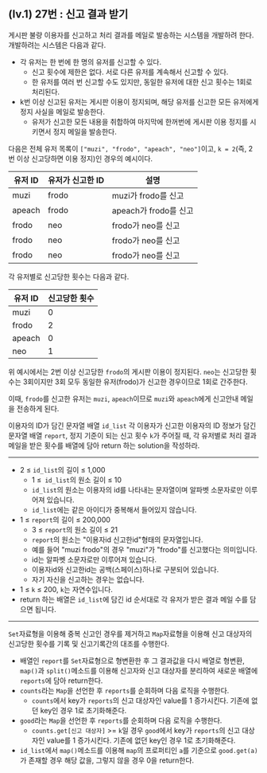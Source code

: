 ## (lv.1) 27번 : 신고 결과 받기

게시판 불량 이용자를 신고하고 처리 결과를 메일로 발송하는 시스템을 개발하려 한다. 개발하려는 시스템은 다음과 같다.

- 각 유저는 한 번에 한 명의 유저를 신고할 수 있다.
  - 신고 횟수에 제한은 없다. 서로 다른 유저를 계속해서 신고할 수 있다.
  - 한 유저를 여러 번 신고할 수도 있지만, 동일한 유저에 대한 신고 횟수는 1회로 처리된다.
- k번 이상 신고된 유저는 게시판 이용이 정지되며, 해당 유저를 신고한 모든 유저에게 정지 사실을 메일로 발송한다.
  - 유저가 신고한 모든 내용을 취합하여 마지막에 한꺼번에 게시판 이용 정지를 시키면서 정지 메일을 발송한다.

다음은 전체 유저 목록이 `["muzi", "frodo", "apeach", "neo"]`이고, `k = 2`(즉, 2번 이상 신고당하면 이용 정지)인 경우의 예시이다.

| 유저 ID | 유저가 신고한 ID | 설명                  |
| ------- | ---------------- | --------------------- |
| muzi    | frodo            | muzi가 frodo를 신고   |
| apeach  | frodo            | apeach가 frodo를 신고 |
| frodo   | neo              | frodo가 neo를 신고    |
| frodo   | neo              | frodo가 neo를 신고    |
| frodo   | neo              | frodo가 neo를 신고    |

각 유저별로 신고당한 횟수는 다음과 같다.

| 유저 ID | 신고당한 횟수 |
| ------- | ------------- |
| muzi    | 0             |
| frodo   | 2             |
| apeach  | 0             |
| neo     | 1             |

위 예시에서는 2번 이상 신고당한 `frodo`의 게시판 이용이 정지된다. `neo`는 신고당한 횟수는 3회이지만 3회 모두 동일한 유저(frodo)가 신고한 경우이므로 1회로 간주한다.

이때, `frodo`를 신고한 유저는 `muzi`, `apeach`이므로 `muzi`와 `apeach`에게 신고안내 메일을 전송하게 된다.

이용자의 ID가 담긴 문자열 배열 `id_list` 각 이용자가 신고한 이용자의 ID 정보가 담긴 문자열 배열 `report`, 정지 기준이 되는 신고 횟수 `k`가 주어질 때, 각 유저별로 처리 결과 메일을 받은 횟수를 배열에 담아 return 하는 solution을 작성하라.

---

- 2 ≤ `id_list`의 길이 ≤ 1,000
  - 1 ≤` id_list`의 원소 길이 ≤ 10
  - `id_list`의 원소는 이용자의 id를 나타내는 문자열이며 알파벳 소문자로만 이루어져 있습니다.
  - `id_list`에는 같은 아이디가 중복해서 들어있지 않습니다.
- 1 ≤ `report`의 길이 ≤ 200,000
  - 3 ≤ `report`의 원소 길이 ≤ 21
  - `report`의 원소는 "이용자id 신고한id"형태의 문자열입니다.
  - 예를 들어 "muzi frodo"의 경우 "muzi"가 "frodo"를 신고했다는 의미입니다.
  - id는 알파벳 소문자로만 이루어져 있습니다.
  - 이용자id와 신고한id는 공백(스페이스)하나로 구분되어 있습니다.
  - 자기 자신을 신고하는 경우는 없습니다.
- 1 ≤ `k` ≤ 200, `k`는 자연수입니다.
- return 하는 배열은 `id_list`에 담긴 id 순서대로 각 유저가 받은 결과 메일 수를 담으면 됩니다.

---

`Set`자료형을 이용해 중복 신고인 경우를 제거하고 `Map`자료형을 이용해 신고 대상자의 신고당한 횟수를 기록 및 신고기록간의 대조를 수행한다.

- 배열인 `report`를 `Set`자료형으로 형변환한 후 그 결과값을 다시 배열로 형변환, `map()`과 `split()`메소드를 이용해 신고자와 신고 대상자를 분리하여 새로운 배열에 `reports`에 담아 return한다.
- `counts`라는 `Map`을 선언한 후 `reports`를 순회하며 다음 로직을 수행한다.
  - `counts`에서 key가 `reports`의 신고 대상자인 value를 1 증가시킨다. 기존에 없던 key인 경우 1로 초기화해준다.
- `good`라는 `Map`을 선언한 후 `reports`를 순회하며 다음 로직을 수행한다.
  - `counts.get[신고 대상자]` >= `k`일 경우 `good`에서 key가 `reports`의 신고 대상자인 value를 1 증가시킨다. 기존에 없던 key인 경우 1로 초기화해준다.
- `id_list`에서 `map()`메소드를 이용해 `map`의 프로퍼티인 `a`를 기준으로 `good.get(a)`가 존재할 경우 해당 값을, 그렇지 않을 경우 0을 return한다.
